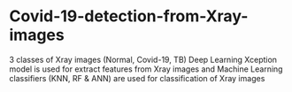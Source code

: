 # Covid-19-detection-from-Xray-images
3 classes of Xray images (Normal, Covid-19, TB)
Deep Learning Xception model is used for extract features from Xray images and Machine Learning classifiers (KNN, RF & ANN) are used for classification of Xray images
